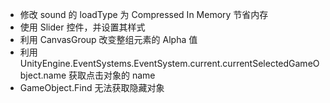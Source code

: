 * 修改 sound 的 loadType 为 Compressed In Memory 节省内存
* 使用 Slider 控件，并设置其样式
* 利用 CanvasGroup 改变整组元素的 Alpha 值
* 利用 UnityEngine.EventSystems.EventSystem.current.currentSelectedGameObject.name 获取点击对象的 name
* GameObject.Find 无法获取隐藏对象
